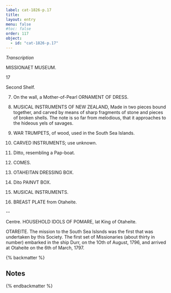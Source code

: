 ```yaml
---
label: cat-1826-p.17
title: 
layout: entry
menu: false
#toc: false
order: 117
object:
  - id: "cat-1826-p.17"
---
```


*Transcription*

MISSIONAET MUSEUM.

17

Second Shelf.

7. On the wall, a Mother-of-Pearl ORNAMENT OF
DRESS.

8. MUSICAL INSTRUMENTS OF NEW ZEALAND,
Made in two pieces bound together, and carved by means
of sharp fragments of stone and pieces of broken shells.
The note is so far from melodious, that it approaches to
the hideous yels of savages.

9. WAR TRUMPETS, of wood, used in the South Sea
Islands.

10. CARVED INSTRUMENTS; use unknown.

11. Ditto, resembling a Pap-boat.

12. COMES.

13. OTAHEITAN DRESSING BOX.

14. Dito PAINVT BOX.

15. MUSICAL INSTRUMENTS.

16. BREAST PLATE from Otaheite.

--

Centre.
HOUSEHOLD IDOLS OF POMARE, lat King
of Otaheite.

OTAREITE.
The mission to the South Sea Islsnds was the first that was
undertaken by this Society. The first set of Missionaries
(about thirty in number) embarked in the ship Durr, on
the 1Oth of August, 1796, and arrived at Otaheite on the
6th of March, 1797.

{% backmatter %}

## Notes

{% endbackmatter %}
